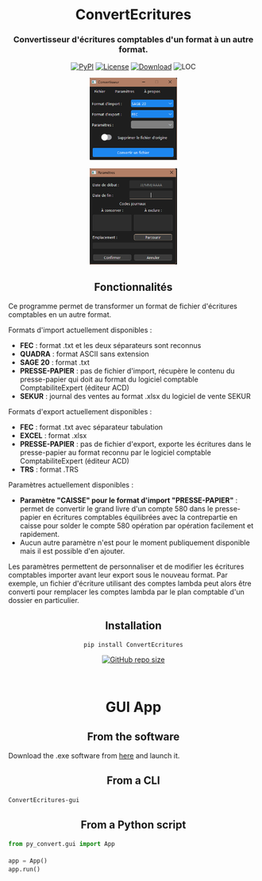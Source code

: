 <h1 align="center">ConvertEcritures</h1>

<h3 align="center">Convertisseur d'écritures comptables d'un format à un autre format.</h3>

<div align="center">
    
  [![PyPI](https://img.shields.io/pypi/v/ConvertEcritures?style=flat)](https://pypi.org/project/ConvertEcritures)
  <a href="https://opensource.org/license/mit">![License](https://img.shields.io/badge/License-MIT-blue)</a>
  <a href="https://github.com/Atem83/ConvertEcritures/archive/refs/heads/main.zip">![Download](https://img.shields.io/badge/Source_Code-Download-blue)</a>
  ![LOC](https://tokei.rs/b1/github/Atem83/ConvertEcritures?category=lines)
  
</div>

<div align="center">
  <div style="display: flex; justify-content: space-around;">
    <img src="https://raw.githubusercontent.com/Atem83/ConvertEcritures/main/images/GUI.png" alt="GUI" style="width: 35%;">
  </div>
</div>

<br>

<div align="center">
  <img src="https://raw.githubusercontent.com/Atem83/ConvertEcritures/main/images/GUI Settings.png" alt="GUI Settings" style="width: 35%;">
</div>

<h2 align="center"> Fonctionnalités </h2>

Ce programme permet de transformer un format de fichier d'écritures comptables en un autre format.

Formats d'import actuellement disponibles :
- **FEC** : format .txt et les deux séparateurs sont reconnus
- **QUADRA** : format ASCII sans extension
- **SAGE 20** : format .txt
- **PRESSE-PAPIER** : pas de fichier d'import, récupère le contenu du presse-papier qui doit au format du logiciel comptable ComptabiliteExpert (éditeur ACD)
- **SEKUR** : journal des ventes au format .xlsx du logiciel de vente SEKUR

Formats d'export actuellement disponibles :
- **FEC** : format .txt avec séparateur tabulation
- **EXCEL** : format .xlsx
- **PRESSE-PAPIER** : pas de fichier d'export, exporte les écritures dans le presse-papier au format reconnu par le logiciel comptable ComptabiliteExpert (éditeur ACD)
- **TRS** : format .TRS

Paramètres actuellement disponibles :
- **Paramètre "CAISSE" pour le format d'import "PRESSE-PAPIER"** : permet de convertir le grand livre d'un compte 580 dans le presse-papier en écritures comptables équilibrées avec la contrepartie en caisse pour solder le compte 580 opération par opération facilement et rapidement.
- Aucun autre paramètre n'est pour le moment publiquement disponible mais il est possible d'en ajouter.

Les paramètres permettent de personnaliser et de modifier les écritures comptables importer avant leur export sous le nouveau format.
Par exemple, un fichier d'écriture utilisant des comptes lambda peut alors être converti pour remplacer les comptes lambda par le plan comptable d'un dossier en particulier.

<h2 align="center"> Installation </h2>

<div align="center">

```
pip install ConvertEcritures
```

[<img alt="GitHub repo size" src="https://img.shields.io/github/repo-size/Atem83/ConvertEcritures?&color=green&label=Source%20Code&logo=Python&logoColor=yellow&style=for-the-badge"  width="300">](https://github.com/Atem83/ConvertEcritures/archive/refs/heads/main.zip)

</div>

<br>

<h1 align="center"> GUI App </h1>

<h2 align="center"> From the software </h2>

Download the .exe software from [here](https://github.com/Atem83/ConvertEcritures/releases/latest) and launch it.

<h2 align="center"> From a CLI </h2>

```bash
ConvertEcritures-gui
```

<h2 align="center"> From a Python script </h2>

```python
from py_convert.gui import App

app = App()
app.run()
```